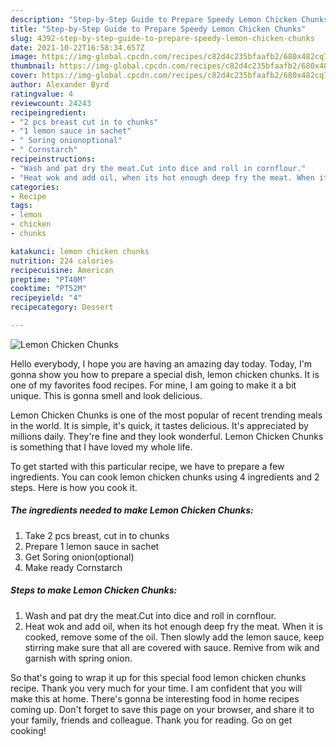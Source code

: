```yaml
---
description: "Step-by-Step Guide to Prepare Speedy Lemon Chicken Chunks"
title: "Step-by-Step Guide to Prepare Speedy Lemon Chicken Chunks"
slug: 4392-step-by-step-guide-to-prepare-speedy-lemon-chicken-chunks
date: 2021-10-22T16:58:34.657Z
image: https://img-global.cpcdn.com/recipes/c82d4c235bfaafb2/680x482cq70/lemon-chicken-chunks-recipe-main-photo.jpg
thumbnail: https://img-global.cpcdn.com/recipes/c82d4c235bfaafb2/680x482cq70/lemon-chicken-chunks-recipe-main-photo.jpg
cover: https://img-global.cpcdn.com/recipes/c82d4c235bfaafb2/680x482cq70/lemon-chicken-chunks-recipe-main-photo.jpg
author: Alexander Byrd
ratingvalue: 4
reviewcount: 24243
recipeingredient:
- "2 pcs breast cut in to chunks"
- "1 lemon sauce in sachet"
- " Soring onionoptional"
- " Cornstarch"
recipeinstructions:
- "Wash and pat dry the meat.Cut into dice and roll in cornflour."
- "Heat wok and add oil, when its hot enough deep fry the meat. When it is cooked, remove some of the oil. Then slowly add the lemon sauce, keep stirring make sure that all are covered with sauce. Remive from wik and garnish with spring onion."
categories:
- Recipe
tags:
- lemon
- chicken
- chunks

katakunci: lemon chicken chunks 
nutrition: 224 calories
recipecuisine: American
preptime: "PT40M"
cooktime: "PT52M"
recipeyield: "4"
recipecategory: Dessert

---
```



![Lemon Chicken Chunks](https://img-global.cpcdn.com/recipes/c82d4c235bfaafb2/680x482cq70/lemon-chicken-chunks-recipe-main-photo.jpg)

Hello everybody, I hope you are having an amazing day today. Today, I'm gonna show you how to prepare a special dish, lemon chicken chunks. It is one of my favorites food recipes. For mine, I am going to make it a bit unique. This is gonna smell and look delicious.

Lemon Chicken Chunks is one of the most popular of recent trending meals in the world. It is simple, it's quick, it tastes delicious. It's appreciated by millions daily. They're fine and they look wonderful. Lemon Chicken Chunks is something that I have loved my whole life.




To get started with this particular recipe, we have to prepare a few ingredients. You can cook lemon chicken chunks using 4 ingredients and 2 steps. Here is how you cook it.

<!--inarticleads1-->

##### The ingredients needed to make Lemon Chicken Chunks:

1. Take 2 pcs breast, cut in to chunks
1. Prepare 1 lemon sauce in sachet
1. Get  Soring onion(optional)
1. Make ready  Cornstarch




<!--inarticleads2-->

##### Steps to make Lemon Chicken Chunks:

1. Wash and pat dry the meat.Cut into dice and roll in cornflour.
1. Heat wok and add oil, when its hot enough deep fry the meat. When it is cooked, remove some of the oil. Then slowly add the lemon sauce, keep stirring make sure that all are covered with sauce. Remive from wik and garnish with spring onion.




So that's going to wrap it up for this special food lemon chicken chunks recipe. Thank you very much for your time. I am confident that you will make this at home. There's gonna be interesting food in home recipes coming up. Don't forget to save this page on your browser, and share it to your family, friends and colleague. Thank you for reading. Go on get cooking!
